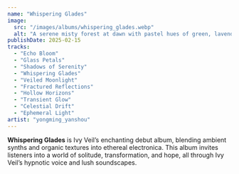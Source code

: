 ```yaml
---
name: "Whispering Glades"
image:
  src: "/images/albums/whispering_glades.webp"
  alt: "A serene misty forest at dawn with pastel hues of green, lavender, and blue, featuring Ivy Veil's unique logo of an intertwined ivy vine with an 'IV' monogram."
publishDate: 2025-02-15
tracks:
  - "Echo Bloom"
  - "Glass Petals"
  - "Shadows of Serenity"
  - "Whispering Glades"
  - "Veiled Moonlight"
  - "Fractured Reflections"
  - "Hollow Horizons"
  - "Transient Glow"
  - "Celestial Drift"
  - "Ephemeral Light"
artist: "yongming_yanshou"
---
```


**Whispering Glades** is Ivy Veil’s enchanting debut album, blending ambient synths and organic textures into ethereal electronica. This album invites listeners into a world of solitude, transformation, and hope, all through Ivy Veil’s hypnotic voice and lush soundscapes.
